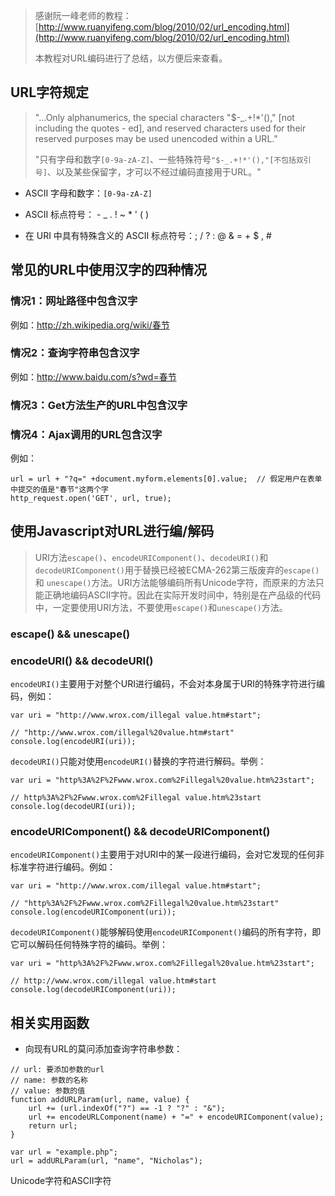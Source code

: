 > 感谢阮一峰老师的教程：[http://www.ruanyifeng.com/blog/2010/02/url_encoding.html](http://www.ruanyifeng.com/blog/2010/02/url_encoding.html)
> 
> 本教程对URL编码进行了总结，以方便后来查看。

## URL字符规定
> "...Only alphanumerics, the special characters "$-_.+!*'()," [not including the quotes - ed], and reserved characters used for their reserved purposes may be used unencoded within a URL."
>
> "只有字母和数字`[0-9a-zA-Z]`、一些特殊符号`"$-_.+!*'(),"[不包括双引号]`、以及某些保留字，才可以不经过编码直接用于URL。"

* ASCII 字母和数字：`[0-9a-zA-Z]`

* ASCII 标点符号： - _ . ! ~ * ' ( )
 
* 在 URI 中具有特殊含义的 ASCII 标点符号：; / ? : @ & = + $ , #

## 常见的URL中使用汉字的四种情况
### 情况1：网址路径中包含汉字
例如：http://zh.wikipedia.org/wiki/春节

### 情况2：查询字符串包含汉字
例如：http://www.baidu.com/s?wd=春节

### 情况3：Get方法生产的URL中包含汉字


### 情况4：Ajax调用的URL包含汉字
例如：
```
url = url + "?q=" +document.myform.elements[0].value;  // 假定用户在表单中提交的值是"春节"这两个字
http_request.open('GET', url, true);
```

## 使用Javascript对URL进行编/解码
> URI方法`escape()`、`encodeURIComponent()`、`decodeURI()`和`decodeURIComponent()`用于替换已经被ECMA-262第三版废弃的`escape()` 和 `unescape()`方法。URI方法能够编码所有Unicode字符，而原来的方法只能正确地编码ASCII字符。因此在实际开发时间中，特别是在产品级的代码中，一定要使用URI方法，不要使用`escape()`和`unescape()`方法。

### escape() && unescape()


### encodeURI() && decodeURI()

`encodeURI()`主要用于对整个URI进行编码，不会对本身属于URI的特殊字符进行编码，例如：
```
var uri = "http://www.wrox.com/illegal value.htm#start";

// "http://www.wrox.com/illegal%20value.htm#start"
console.log(encodeURI(uri));
```

`decodeURI()`只能对使用`encodeURI()`替换的字符进行解码。举例：
```
var uri = "http%3A%2F%2Fwww.wrox.com%2Fillegal%20value.htm%23start";

// http%3A%2F%2Fwww.wrox.com%2Fillegal value.htm%23start
console.log(decodeURI(uri));
```


### encodeURIComponent() && decodeURIComponent()

`encodeURIComponent()`主要用于对URI中的某一段进行编码，会对它发现的任何非标准字符进行编码。例如：
```
var uri = "http://www.wrox.com/illegal value.htm#start";

// "http%3A%2F%2Fwww.wrox.com%2Fillegal%20value.htm%23start"
console.log(encodeURIComponent(uri));
```

`decodeURIComponent()`能够解码使用`encodeURIComponent()`编码的所有字符，即它可以解码任何特殊字符的编码。举例：
```
var uri = "http%3A%2F%2Fwww.wrox.com%2Fillegal%20value.htm%23start";

// http://www.wrox.com/illegal value.htm#start
console.log(decodeURIComponent(uri));
```

## 相关实用函数
* 向现有URL的莫问添加查询字符串参数：
```
// url: 要添加参数的url
// name: 参数的名称
// value: 参数的值
function addURLParam(url, name, value) {
	url += (url.indexOf("?") == -1 ? "?" : "&");
	url += encodeURLComponent(name) + "=" + encodeURIComponent(value);
	return url;
}

var url = "example.php";
url = addURLParam(url, "name", "Nicholas");
```

Unicode字符和ASCII字符